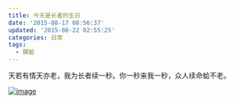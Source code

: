 ```yaml
---
title: 今天是长者的生日
date: '2015-08-17 08:56:37'
updated: '2015-08-22 02:55:25'
categories: 日常
tags:
  - 膜蛤
---
```



天若有情天亦老，我为长者续一秒。你一秒来我一秒，众人续命蛤不老。

[![image](https://img.blessing.studio/images/2015/08/2015-08-16_16-56-35.jpg "wp-1439744121194")](https://img.blessing.studio/images/2015/08/2015-08-16_16-56-35.jpg)



